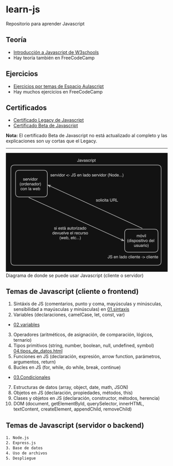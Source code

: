 # learn-js
Repositorio para aprender Javascript

## Teoría

  - [Introducción a Javascript de W3schools](https://www.w3schools.com/js/default.asp) 
  - Hay teoría también en FreeCodeCamp

## Ejercicios

  - [Ejercicios por temas de Espacio Aulascript](https://www.aulascript.com/)
  - Hay muchos ejercicios en FreeCodeCamp

## Certificados

  - [Certificado Legacy de Javascript](https://www.freecodecamp.org/learn/javascript-algorithms-and-data-structures/)
  - [Certificado Beta de Javascript](https://www.freecodecamp.org/learn/javascript-algorithms-and-data-structures-v8/)

  **Nota:** El certificado Beta de Javascript no está actualizado al completo y las explicaciones son uy cortas que el Legacy.

---

![alt text](image.png)
Diagrama de donde se puede usar Javascript (cliente o servidor)

## Temas de Javascript (cliente o frontend)

  1. Sintáxis de JS (comentarios, punto y coma, mayúsculas y minúsculas, sensibilidad a mayúsculas y minúsculas) en [01.sintaxis](cliente/01.sintaxis)
  2. Variables (declaraciones, camelCase, let, const, var) 
  - [02.variables](cliente/02.variables)
  3. Operadores (aritméticos, de asignación, de comparación, lógicos, ternario) 
  4. Tipos primitivos (string, number, boolean, null, undefined, symbol) [04.tipos_de_datos.html](cliente/04.tipos_de_datos.html)
  5. Funciones en JS (declaración, expresión, arrow function, parámetros, argumentos, return) 
  6. Bucles en JS (for, while, do while, break, continue) 
   - [03.Condicionales](cliente/06.condicionales.html)
  7. Estructuras de datos (array, object, date, math, JSON)
  8. Objetos en JS (declaración, propiedades, métodos, this)
  9. Clases y objetos en JS (declaración, constructor, métodos, herencia)
  10. DOM (document, getElementById, querySelector, innerHTML, textContent, createElement, appendChild, removeChild)

## Temas de Javascript (servidor o backend)
  
    1. Node.js 
    2. Express.js 
    3. Base de datos
    4. Uso de archivos
    5. Despliegue